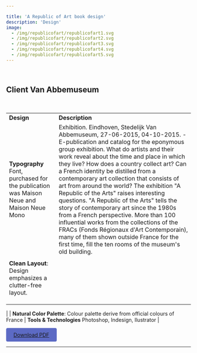 ```yaml
---

title: 'A Republic of Art book design'
description: 'Design'
image: 
  - /img/republicofart/republicofart1.svg
  - /img/republicofart/republicofart2.svg
  - /img/republicofart/republicofart3.svg
  - /img/republicofart/republicofart4.svg
  - /img/republicofart/republicofart5.svg
---
```

<br>

## Client Van Abbemuseum
<br>

|  | |
|----------|----------|
| **Design**   | **Description** |
| **Typography** Font, purchased for the publication was Maison Neue and Maison Neue Mono | Exhibition. Eindhoven, Stedelijk Van Abbemuseum, 27-06-2015, 04-10-2015. - E-publication and catalog for the eponymous group exhibition. What do artists and their work reveal about the time and place in which they live? How does a country collect art? Can a French identity be distilled from a contemporary art collection that consists of art from around the world? The exhibition "A Republic of the Arts" raises interesting questions. "A Republic of the Arts" tells the story of contemporary art since the 1980s from a French perspective. More than 100 influential works from the collections of the FRACs (Fonds Régionaux d'Art Contemporain), many of them shown outside France for the first time, fill the ten rooms of the museum's old building. |
| |  |
| **Clean Layout**: Design emphasizes a clutter-free layout.   |  |
| |  |
|  |
| |  |
|
| **Natural Color Palette**: Colour palette derive from official colours of France | **Tools & Technologies** Photoshop, Indesign, Ilustrator |
<br>

[<div style="display:inline-block; padding: 10px 20px; background-color: #5c6ac4; color: #ffffff; text-decoration: none; border-radius: 4px; cursor: pointer;">Download PDF</div>](http://lenareisner.com/wp-content/uploads/2020/08/FR_A_Republic_of_Art_Van_Abbemuseum_and_PLATFORM_epub_and_catalogue_2015.pdf)
<br>

---
